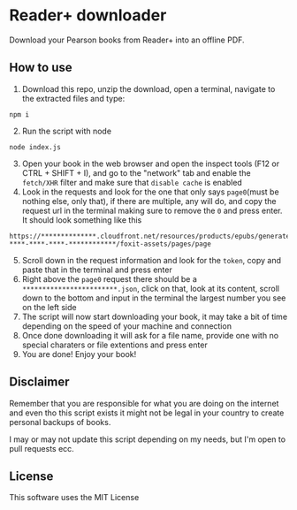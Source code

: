 # Reader+ downloader
Download your Pearson books from Reader+ into an offline PDF.

## How to use

1. Download this repo, unzip the download, open a terminal, navigate to the extracted files and type:
```shell
npm i
```
2. Run the script with node
```shell
node index.js
```
3. Open your book in the web browser and open the inspect tools (F12 or CTRL + SHIFT + I), and go to the "network" tab and enable the `fetch/XHR` filter and make sure that `disable cache` is enabled
4. Look in the requests and look for the one that only says `page0`(must be nothing else, only that), if there are multiple, any will do, and copy the request url in the terminal making sure to remove the `0` and press enter. It should look something like this
```
https://**************.cloudfront.net/resources/products/epubs/generated/********-****-****-****-************/foxit-assets/pages/page
```
5. Scroll down in the request information and look for the `token`, copy and paste that in the terminal and press enter
6. Right above the `page0` request there should be a `************************.json`, click on that, look at its content, scroll down to the bottom and input in the terminal the largest number you see on the left side
7. The script will now start downloading your book, it may take a bit of time depending on the speed of your machine and connection
8. Once done downloading it will ask for a file name, provide one with no special charaters or file extentions and press enter
9. You are done! Enjoy your book!

## Disclaimer

Remember that you are responsible for what you are doing on the internet and even tho this script exists it might not be legal in your country to create personal backups of books.

I may or may not update this script depending on my needs, but I'm open to pull requests ecc.

## License

This software uses the MIT License

